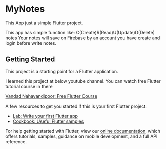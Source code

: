 # MyNotes

This App just a simple Flutter project.

This app has simple function like: C(Create)R(Read)U(Update)D(Delete) notes
Your notes will save on Firebase by an account you have create and login before write notes.

## Getting Started

This project is a starting point for a Flutter application.

I learned this project at below youtube channel. You can watch free Flutter tutorial course in there

[Vandad Nahavandipoor: Free Flutter Course](https://www.youtube.com/watch?v=IfUjHNODRoM&list=PL6yRaaP0WPkVtoeNIGqILtRAgd3h2CNpT)

A few resources to get you started if this is your first Flutter project:

- [Lab: Write your first Flutter app](https://flutter.dev/docs/get-started/codelab)
- [Cookbook: Useful Flutter samples](https://flutter.dev/docs/cookbook)

For help getting started with Flutter, view our
[online documentation](https://flutter.dev/docs), which offers tutorials,
samples, guidance on mobile development, and a full API reference.
